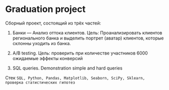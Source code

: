 # Graduation project

Сборный проект, состоящий из трёх частей:

1. Банки — Анализ оттока клиентов. Цель: Проанализировать клиентов регионального банка и выделить портрет (аватар) клиентов, которые склонны уходить из банка.

2. A/B testing. Цель: проверить при количестве участников 6000 ожидаемые эффекты конверсий

3. SQL queries. Demonstration simple and hard queries

Стек `SQL, Python, Pandas, Matplotlib, Seaborn, SciPy, Sklearn, проверка статистических гипотез`
